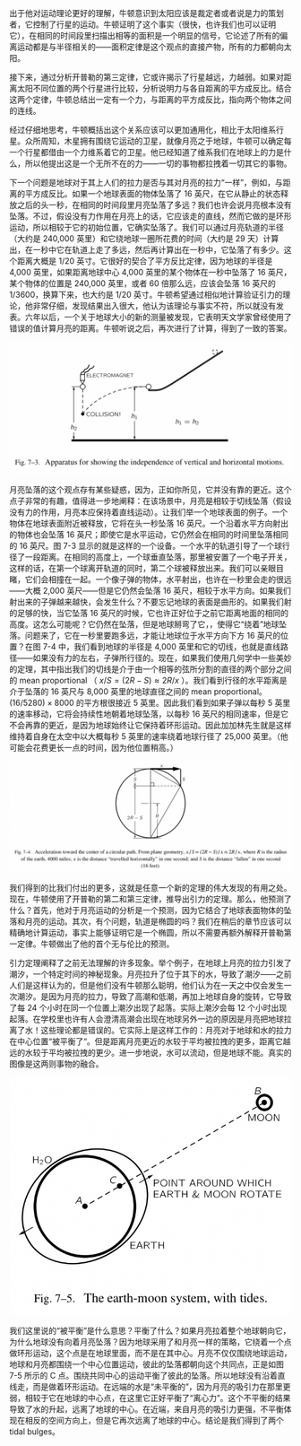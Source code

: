 出于他对运动理论更好的理解，牛顿意识到太阳应该是裁定者或者说是力的策划者，它控制了行星的运动。牛顿证明了这个事实（很快，也许我们也可以证明它），在相同的时间段里扫描出相等的面积是一个明显的信号，它论述了所有的偏离运动都是与半径相关的——面积定律是这个观点的直接产物，所有的力都朝向太阳。

接下来，通过分析开普勒的第三定律，它或许揭示了行星越远，力越弱。如果对距离太阳不同位置的两个行星进行比较，分析说明力与各自距离的平方成反比。结合这两个定律，牛顿总结出一定有一个力，与距离的平方成反比，指向两个物体之间的连线。

经过仔细地思考，牛顿概括出这个关系应该可以更加通用化，相比于太阳维系行星。众所周知，木星拥有围绕它运动的卫星，就像月亮之于地球，牛顿可以确定每一个行星都借由一个力维系着它的卫星。他已经知道了维系我们在地球上的力是什么，所以他提出这是一个无所不在的力——一切的事物都拉拽着一切其它的事物。

下一个问题是地球对于其上人们的拉力是否与其对月亮的拉力“一样”，例如，与距离的平方成反比。如果一个地球表面的物体坠落了 16 英尺，在它从静止的状态释放之后的头一秒，在相同的时间段里月亮坠落了多远？我们也许会说月亮根本没有坠落。不过，假设没有力作用在月亮上的话，它应该走的直线，然而它做的是环形运动，所以相较于它的初始位置，它确实坠落了。我们可以通过月亮轨道的半径（大约是 240,000 英里）和它绕地球一圈所花费的时间（大约是 29 天）计算出，在一秒中它在轨道上走了多远，然后再计算出在一秒中，它坠落了有多少。这个距离大概是 $1/20$ 英寸。它很好的契合了平方反比定律，因为地球的半径是 4,000 英里，如果距离地球中心 4,000 英里的某个物体在一秒中坠落了 16 英尺，某个物体的位置是 240,000 英里，或者 60 倍那么远，应该会坠落 16 英尺的 $1/3600$，换算下来，也大约是 $1/20$ 英寸。牛顿希望通过相似地计算验证引力的理论，他非常仔细，发现结果出入很大，他认为该理论与事实不符，所以就没有发表。六年以后，一个关于地球大小的新的测量被发现，它表明天文学家曾经使用了错误的值计算月亮的距离。牛顿听说之后，再次进行了计算，得到了一致的答案。

![设备显示出水平运动和垂直运动的独立性](/assets/volume-1/fig-7-3.png)

月亮坠落的这个观点存有某些疑惑，因为，正如你所见，它并没有靠的更近。这个点子非常的有趣，值得进一步地阐释：在该场景中，月亮是相较于切线坠落（假设没有力的作用，月亮本应保持着直线运动）。让我们举一个地球表面的例子。一个物体在地球表面附近被释放，它将在头一秒坠落 16 英尺。一个沿着水平方向射出的物体也会坠落 16 英尺；即使它是水平运动，它仍然会在相同的时间里坠落相同的 16 英尺。图 7-3 显示的就是这样的一个设备。一个水平的轨道引导了一个球行径了一段距离。在相同的高度上，一个球垂直坠落，那里被安置了一个电子开关，这样的话，在第一个球离开轨道的同时，第二个球被释放出来。我们可以亲眼目睹，它们会相撞在一起。一个像子弹的物体，水平射出，也许在一秒里会走的很远——大概 2,000 英尺——但是它仍然会坠落 16 英尺，相较于水平方向。如果我们射出来的子弹越来越快，会发生什么？不要忘记地球的表面是曲形的。如果我们射的足够的快，当它坠落 16 英尺的时候，它也许正好位于之前它距离地面的相同的高度。这怎么可能呢？它仍然在坠落，但是地球掰弯了它，，使得它“绕着”地球坠落。问题来了，它在一秒里要跑多远，才能让地球位于水平方向下方 16 英尺的位置？在图 7-4 中，我们看到地球的半径是 4,000 英里和它的切线，也就是直线路径——如果没有力的左右，子弹所行径的。现在，如果我们使用几何学中一些美妙的定理，其中指出我们的切线是介于由一个相等的弦所分割的直径的两个部分之间的 mean proportional （ $x/S=(2R-S)\approx{2R/x}$ ）。我们看到行径的水平距离是介于坠落的 16 英尺与 8,000 英里的地球直径之间的 mean proportional。 $(16/5280)\times{8000}$ 的平方根很接近 5 英里。因此我们看到如果子弹以每秒 5 英里的速率移动，它将会持续性地朝着地球坠落，以每秒 16 英尺的相同速率，但是它不会再靠的更近，是因为地球始终让它保持着环形运动。因此加加林先生就是这样维持着自身在太空中以大概每秒 5 英里的速率绕着地球行径了 25,000 英里。（他可能会花费更长一点的时间，因为他位置稍高。）

![朝向一个环形路径中心的加速度。](/assets/volume-1/fig-7-4.png)

我们得到的比我们付出的更多，这就是任意一个新的定理的伟大发现的有用之处。现在，牛顿使用了开普勒的第二和第三定律，推导出引力的定理。那么，他预测了什么？首先，他对于月亮运动的分析是一个预测，因为它结合了地球表面物体的坠落和月亮的运动。其次，有个问题，轨道是椭圆的吗？我们在稍后的章节应该可以精确地计算运动，事实上能够证明它是一个椭圆，所以不需要再额外解释开普勒第一定律。牛顿做出了他的首个无与伦比的预测。

引力定理阐释了之前无法理解的许多现象。举个例子，在地球上月亮的拉力引发了潮汐，一个特定时间的神秘现象。月亮拉升了位于其下的水，导致了潮汐——之前人们是这样认为的，但是他们没有牛顿那么聪明，他们认为在一天之中仅会发生一次潮汐。是因为月亮的拉力，导致了高潮和低潮，再加上地球自身的旋转，它导致了每 24 个小时在同一个位置上潮汐出现了起落。实际上潮汐会每 12 个小时出现起落。在学校里也许有人会澄清高潮会出现在地球另外一边的原因是月亮把地球拉离了水！这些理论都是错误的。它实际上是这样工作的：月亮对于地球和水的拉力在中心位置“被平衡了“。但是距离月亮更近的水较于平均被拉拽的更多，距离它越远的水较于平均被拉拽的更少。进一步地说，水可以流动，但是地球不能。真实的图像是这两则事物的融合。

![地球-月亮系统，伴随着潮汐](/assets/volume-1/fig-7-5.png)

我们这里说的“被平衡”是什么意思？平衡了什么？如果月亮拉着整个地球朝向它，为什么地球没有向着月亮坠落？因为地球采用了和月亮一样的策略，它绕着一个点做环形运动，这个点是在地球里面，而不是在其中心。月亮不仅仅围绕地球运动，地球和月亮都围绕一个中心位置运动，彼此的坠落都朝向这个共同点，正是如图 7-5 所示的 C 点。围绕共同中心的运动平衡了彼此的坠落。所以地球没有沿着直线走，而是做着环形运动。在远端的水是“未平衡的”，因为月亮的吸引力在那里更弱，相较于它在地球的中心点，在这里它正好平衡了“离心力”。这个不平衡的结果导致了水的升起，远离了地球的中心。在近端，来自月亮的吸引力更强，不平衡体现在相反的空间方向上，但是它再次远离了地球的中心。结论是我们得到了两个 tidal bulges。
